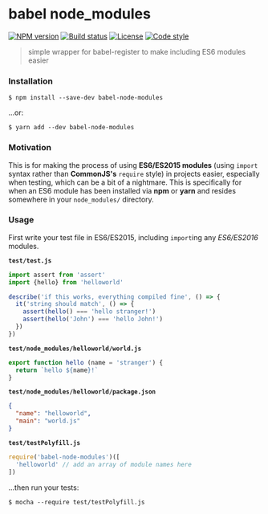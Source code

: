 # babel node_modules

[![NPM version][npm-image]][npm-url]
[![Build status][travis-image]][travis-url]
[![License][license-image]][license-url]
[![Code style][standard-image]][standard-url]

> simple wrapper for babel-register to make including ES6 modules easier

### Installation

```
$ npm install --save-dev babel-node-modules
```

...or:

```
$ yarn add --dev babel-node-modules
```

### Motivation

This is for making the process of using __ES6/ES2015 modules__ (using `import` syntax rather than __CommonJS's__ `require` style) in projects easier, especially when testing, which can be a bit of a nightmare. This is specifically for when an ES6 module has been installed via __npm__ or __yarn__ and resides somewhere in your `node_modules/` directory.

### Usage

First write your test file in ES6/ES2015, including `import`ing any _ES6/ES2016_ modules.

__`test/test.js`__

```javascript
import assert from 'assert'
import {hello} from 'helloworld'

describe('if this works, everything compiled fine', () => {
  it('string should match', () => {
    assert(hello() === 'hello stranger!')
    assert(hello('John') === 'hello John!')
  })
})
```

__`test/node_modules/helloworld/world.js`__

```javascript
export function hello (name = 'stranger') {
  return `hello ${name}!`
}
```

__`test/node_modules/helloworld/package.json`__

```json
{
  "name": "helloworld",
  "main": "world.js"
}
```

__`test/testPolyfill.js`__

```javascript
require('babel-node-modules')([
  'helloworld' // add an array of module names here
])
```

...then run your tests:

```
$ mocha --require test/testPolyfill.js
```

[npm-image]: https://img.shields.io/npm/v/babel-node-modules.svg
[npm-url]: https://npmjs.org/package/babel-node-modules
[travis-image]: https://img.shields.io/travis/roryrjb/babel-node-modules.svg
[travis-url]: https://travis-ci.org/roryrjb/babel-node-modules
[license-image]: http://img.shields.io/npm/l/babel-node-modules.svg
[license-url]: LICENSE
[standard-image]: https://img.shields.io/badge/code%20style-standard-brightgreen.svg
[standard-url]: https://github.com/feross/standard